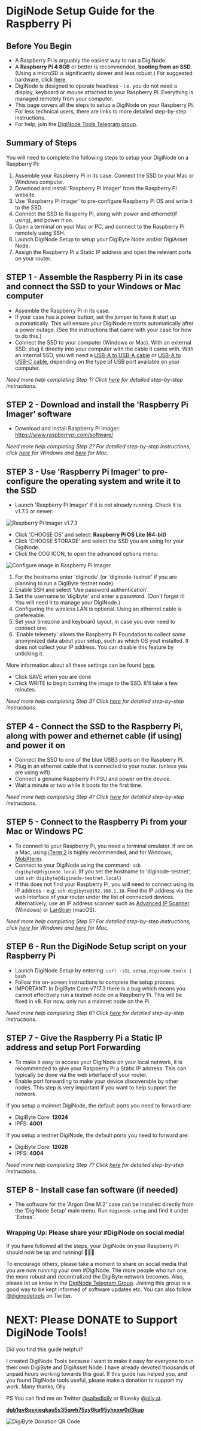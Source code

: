 # DigiNode Setup Guide for the Raspberry Pi

## Before You Begin

- A Raspberry Pi is arguably the easiest way to run a DigiNode.
- A **Raspberry Pi 4 8GB** or better is recommended, **booting from an SSD**. (Using a microSD is significantly slower and less robust.) For suggested hardware, click [here](/docs/suggested_hardware.md).
- DigiNode is designed to operate headless - i.e. you do not need a display, keyboard or mouse attached to your Raspberry Pi. Everything is managed remotely from your computer.
- This page covers all the steps to setup a DigiNode on your Raspberry Pi. For less technical users, there are links to more detailed step-by-step instructions.
- For help, join the [DigiNode Tools Telegram group](https://t.me/DigiNodeTools).

## Summary of Steps

You will need to complete the following steps to setup your DigiNode on a Raspberry Pi:

1. Assemble your Raspberry Pi in its case. Connect the SSD to your Mac or Windows computer.
2. Download and install 'Raspberry Pi Imager' from the Raspberry Pi website.
3. Use 'Raspberry Pi imager' to pre-configure Raspberry Pi OS and write it to the SSD.
4. Connect the SSD to Rasperry Pi, along with power and ethernet(if using), and power it on.
5. Open a terminal on your Mac or PC, and connect to the Raspberry Pi remotely using SSH.
6. Launch DigiNode Setup to setup your DigiByte Node and/or DigiAsset Node.
7. Assign the Raspberry Pi a Static IP address and open the relevant ports on your router.

## STEP 1 - Assemble the Raspberry Pi in its case and connect the SSD to your Windows or Mac computer

- Assemble the Raspberry Pi in its case.
- If your case has a power button, set the jumper to have it start up automatically. This will ensure your DigiNode restarts automatically after a power outage. (See the instructions that came with your case for how to do this.)
- Connect the SSD to your computer (Windows or Mac). With an external SSD, plug it directly into your computer with the cable it came with. With an internal SSD, you will need a [USB-A to USB-A cable](https://amzn.to/3GMWzs3) or [USB-A to USB-C cable](https://amzn.to/3ik2trg), depending on the type of USB port available on your computer.

*Need more help completing Step 1? Click [here](/docs/rpi_setup_step1_connect_ssd.md) for detailed step-by-step instructions.*

## STEP 2 - Download and install the 'Raspberry Pi Imager' software

- Download and Install Raspberry Pi Imager: https://www.raspberrypi.com/software/

*Need more help completing Step 2? For detailed step-by-step instructions, click [here](/docs/rpi_setup_step2_get_imager_win.md) for Windows and [here](/docs/rpi_setup_step2_get_imager_mac.md) for Mac.*

## STEP 3 - Use 'Raspberry Pi Imager' to pre-configure the operating system and write it to the SSD

- Launch 'Raspberry Pi Imager' if it is not already running. Check it is v1.7.3 or newer:

![Raspberry Pi Imager v1.7.3](/images/macos_setup_3_mm.png)

- Click 'CHOOSE OS' and select: **Raspberry Pi OS Lite (64-bit)**
- Click 'CHOOSE STORAGE' and select the SSD you are using for your DigiNode.
- Click the COG ICON, to open the advanced options menu:

![Configure image in Raspberry Pi Imager](/images/macos_setup_3_3b.png)

1. For the hostname enter 'diginode' (or 'diginode-testnet' if you are planning to run a DigiByte testnet node).
2. Enable SSH and select 'Use password authentication'.
3. Set the username to 'digibyte' and enter a password. (Don't forget it! You will need it to manage your DigiNode.)
4. Configuring the wireless LAN is optional. Using an ethernet cable is prefereable.
5. Set your timezone and keyboard layout, in case you ever need to connect one.
6. 'Enable telemety' allows the Raspberry Pi Foundation to collect some anonymized data about
    your setup, such as which OS yout installed. It does not collect your IP address. You can disable this feature by unticking it.

More information about all these settings can be found [here](https://talktech.info/2022/02/06/raspberry-pi-imager/).

- Click SAVE when you are done
- Click WRITE to begin burning the image to the SSD. It'll take a few minutes.

*Need more help completing Step 3? Click [here](/docs/rpi_setup_step3_write_os.md) for detailed step-by-step instructions.*

## STEP 4 - Connect the SSD to the Raspberry Pi, along with power and ethernet cable (if using) and power it on

- Connect the SSD to one of the blue USB3 ports on the Raspberry Pi.
- Plug in an ethernet cable that is connected to your router. (unless you are using wifi)
- Connect a genuine Raspberry Pi PSU and power on the device.
- Wait a minute or two while it boots for the first time.

*Need more help completing Step 4? Click [here](/docs/rpi_setup_step4_boot_pi.md) for detailed step-by-step instructions.*

## STEP 5 - Connect to the Raspberry Pi from your Mac or Windows PC

- To connect to your Raspberry Pi, you need a terminal emulator. If are on a Mac, using [iTerm 2](https://iterm2.com/) is highly recommended, and for Windows, [MobXterm](https://mobaxterm.mobatek.net/).
- Connect to your DigiNode using the command: ```ssh digibyte@diginode.local``` (If you set the hostname to 'diginode-testnet', use ```ssh digibyte@diginode-testnet.local```)
- If this does not find your Raspberry Pi, you will need to connect using its IP address - e.g. ```ssh digibyte@192.168.1.10```. Find the IP address via the web interface of your router under the list of connected devices. Alternatively, use an IP address scanner such as [Advanced IP Scanner](https://www.advanced-ip-scanner.com/) (Windows) or [LanScan](https://apps.apple.com/gb/app/lanscan/id472226235?mt=12) (macOS).

*Need more help completing Step 5? For detailed step-by-step instructions, click [here](/docs/rpi_setup_step5_ssh_in_win.md) for Windows and [here](/docs/rpi_setup_step5_ssh_in_mac.md) for Mac.*

## STEP 6 - Run the DigiNode Setup script on your Raspberry Pi

- Launch DigiNode Setup by entering: ```curl -sSL setup.diginode.tools | bash```
- Follow the on-screen instructions to complete the setup process. 
- IMPORTANT: In DigiByte Core v7.17.3 there is a bug which means you cannot effectively run a testnet node on a Raspberry Pi. This will be fixed in v8. For now, only run a mainnet node on the Pi.

*Need more help completing Step 6? Click [here](/docs/rpi_setup_step6_run_diginode_setup.md) for detailed step-by-step instructions.*

## STEP 7 - Give the Raspberry Pi a Static IP address and setup Port Forwarding

- To make it easy to access your DigiNode on your local network, it is recommended to give your Raspberry Pi a Static IP address. This can typically be done via the web interface of your router. 
- Enable port forwarding to make your device discoverable by other nodes. This step is very important if you want to help support the network.

If you setup a mainnet DigiNode, the default ports you need to forward are:
- DigiByte Core: **12024**
- IPFS: **4001**

If you setup a testnet DigiNode, the default ports you need to forward are:
- DigiByte Core: **12026**
- IPFS: **4004**

*Need more help completing Step 7? Click [here](/docs/rpi_setup_step7_forward_ports.md) for detailed step-by-step instructions.*

## STEP 8 - Install case fan software (if needed)

- The software for the 'Argon One M.2' case can be installed directly from the 'DigiNode Setup' main menu. Run ```diginode-setup``` and find it under 'Extras'.

### Wrapping Up: Please share your #DigiNode on social media!

If you have followed all the steps, your DigiNode on your Raspberry Pi should now be up and running! 🍾🥂🚀

To encourage others, please take a moment to share on social media that you are now running your own #DigiNode. The more people who run one, the more robust and decentralized the DigiByte network becomes. Also, please let us know in the [DigiNode Telegram Group](https://t.me/DigiNodeTools). Joining this group is a good way to be kept informed of software updates etc. You can also follow [@diginodetools](https://twitter.com/diginotetools) on Twitter.

# NEXT: Please DONATE to Support DigiNode Tools!

Did you find this guide helpful?

I created DigiNode Tools because I want to make it easy for everyone to run their own DigiByte and DigiAsset Node. I have already devoted thousands of unpaid hours working towards this goal. If this guide has helped you, and you found DigiNode tools useful, please make a donation to support my work. Many thanks, Olly

PS You can find me on Twitter [@saltedlolly](https://twitter.com/saltedlolly) or Bluesky [@olly.st](https://bsky.app/profile/olly.st).

**[dgb1qv8psxjeqkau5s35qwh75zy6kp95yhxxw0d3kup](digibyte:dgb1qv8psxjeqkau5s35qwh75zy6kp95yhxxw0d3kup)**

![DigiByte Donation QR Code](/images/donation_qr_code.png)